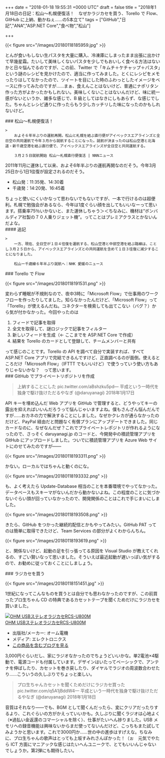 
+++
date = "2018-01-18 19:55:31 +0000 UTC"
draft = false
title = "2018年1月18日の日記：松山～札幌便復活！　なぜかラジカセを買う、Torello で Flow、GitHub に上納、動かねぇ……の5本立て"
tags = ["GitHub","日記","ANA","ASP.NET Core","食べ物","松山"]

+++


{{< figure src="/images/20180118185959.jpg"  >}}

とんが食いもしない生パスタを大量に購入、冷凍庫にしまったまま出張に出かけて早幾星霜。たいして美味しくないパスタを少しでもおいしく食べる方法はないかと日々悩んでるのですが、この前、Twitter で「キムチ＋ケチャップ＋パスタ」という謎のレシピを見かけたので、適当に作ってみました。とくにレシピをメモったりはしてなかったので、ツイートを目にした時のふわっとしたイメージをベースに作ってみたのですが……まぁ、食えんことはないけど、普通にナポリタン作った方がよかったかもしれない。美味しくないことはないんだけど、味に統一感がないというか、雑多な感じで、B 級としてはなきにしもあらず、な感じでした。ちゃんとレシピ通りに作ったらもう少しカッチリした味になったのかもしれないけど。

<div class="section">
    ### 松山～札幌便復活！
    
    >
        およそ６年半ぶりの運航再開。松山と札幌を結ぶ直行便がアイベックスエアラインズと全日空の共同運航で今年３月から就航することになった。就航が決まったのは松山空港と北海道・新千歳空港を結ぶ直行便で、アイベックスエアラインズが全日空と共同運航する。

        ３月２５日就航開始 松山〜札幌直行便復活 | NNNニュース
    
2011年11月に運休して以来、およそ6年半ぶりの運航再開なのだそう。今年3月25日から1日1往復が設定されるのだそう。

<ul>
<li>松山発：11:35発、14:30着</li>
<li>千歳発：14:20発、16:45着</li>
</ul>ちょっと使いにくいかなって思わないでもないですが、一本で行けるのは超便利。札幌で勉強会があるなら、今年は1度ぐらい顔を出してもいいなーって思います。搭乗率75％いかないと、また運休しちゃう＞＜ちなみに、機材は“ボンバルディア社製の７０人乗りジェット機”。ってことはプレミアクラスとかないんだよな。

<div class="section">
    #### 追記
    
    >
        一方、現在、全日空が１日４往復を運航する、松山空港と中部空港を結ぶ路線は、ことし３月２５日から、アイベックスエアラインズとの共同運航を含めて１日３往復に減少することになりました。

        松山ー千歳線６年半ぶり就航へ｜NHK 愛媛のニュース
    

</div>
</div>
<div class="section">
    ### Torello で Flow
    

{{< figure src="/images/20180118191531.png"  >}}

変わらず睡眠が不規則なので、夜中3時に「Microsoft Flow」で仕事用のワークフローを作ったりしてました。知らなかったんだけど、「Microsoft Flow」って「Torello」が使えるんだね。コネクターを検索しても出てこない（バグ？）から気が付かなかった。今回やったのは

<ol>
<li>フィードで記事を取得</li>
<li>全文を取得して、謎ロジックで記事をフィルター</li>
<li>新しいフィードを生成（← ここまでを ASP.NET Core で作成）</li>
<li>結果を Torello のカードとして登録して、チームメンバーと共有</li>
</ol>って感じのことです。Torello の API を調べて自分で実装すれば、すべて ASP.NET Core アプリで完結できるんですけど、正直調べるのが面倒。使えるところだけ「Microsoft Flow」（IFTTT でもいいけど）で使うっていう使い方もありじゃないかな？　って思います。

</div>
<div class="section">
    ### GitHub でプライベートリポジトリを作成
    

>上納することにした pic.twitter.com/aBshzku5pd— 平成という一時代を独身で駆け抜けただるやなぎ (@daruyanagi) 2018年1月17日<script async="" src="https://platform.twitter.com/widgets.js" charset="utf-8"></script>

API キーを埋め込んだ Web アプリを GitHub で管理すると、どうやってキーの露出を抑えればいいんだろうって悩んじゃいますよね。僕もさんざん悩んだんですが……おカネの力で解決することにしました。なぜかクレカが通らなかったのだけど、PayPal 経由だと問題なく有償プランにアップデートできました。同じカードなのに、なぜなんだぜ？これでプライベートレポジトリが作れるようになったので、さっそく daruyanagi.jp のコードと、今開発中の積読管理アプリを GitHub にアップロードしました。ついでに積読管理アプリを Azure Web サイトにのせてみたのですが――

{{< figure src="/images/20180118193311.png"  >}}

かない。ローカルではちゃんと動くのにな。

{{< figure src="/images/20180118193332.png"  >}}

も、よく考えたら Update-Database 相当のことを本番環境でやってなかった。データベースもスキーマがないんだから動かないよね。この程度のことに気づかないぐらい頭が回っていなかったので、開発関係のことはこれで手じまいにしました。

{{< figure src="/images/20180118193508.png"  >}}

きたら、GitHub をつかった継続的配信とかもやってみたい。GitHub PAT ってのは簡単に取得できたけど、Team Services の部分がよくわからんちん。

{{< figure src="/images/20180118193619.png"  >}}

と、関係ないけど、起動の足を引っ張ってる原因を Visual Studio が教えてくれるの、すごい賢いなって思いました。そういえば最近起動が遅いっぽい気がするので、お勧めに従っておくことにしましょう。

</div>
<div class="section">
    ### ラジカセを買う
    

{{< figure src="/images/20180118151451.jpg"  >}}

1世紀になってこんなものを買うとは自分でも思わなかったのですが、この前買ったプロ生ちゃん CD の特典であるカセットテープを聞くためだけにラジカセを買いました。<div class="hatena-asin-detail"><a href="http://www.amazon.co.jp/exec/obidos/ASIN/B00SAZ58PO/bestylesnet-22/"><img src="https://images-fe.ssl-images-amazon.com/images/I/51vBZ%2BQpY6L._SL160_.jpg" class="hatena-asin-detail-image" alt="OHM USBステレオラジカセRCS-U800M" title="OHM USBステレオラジカセRCS-U800M"/></a><div class="hatena-asin-detail-info"><a href="http://www.amazon.co.jp/exec/obidos/ASIN/B00SAZ58PO/bestylesnet-22/">OHM USBステレオラジカセRCS-U800M</a><ul><li><span class="hatena-asin-detail-label">出版社/メーカー:</span> オーム電機</li><li><span class="hatena-asin-detail-label">メディア:</span> エレクトロニクス</li><li><a href="http://d.hatena.ne.jp/asin/B00SAZ58PO/bestylesnet-22" target="_blank">この商品を含むブログを見る</a></li></ul></div><div class="hatena-asin-detail-foot"></div></div>3,000円ぐらいだし、家にラジオなかったのでちょうどいいかな。単2電池×4駆動で、電源コードも付属しています。デザインはいたってベーシックで、アンテナを伸ばしたり、カセットを巻き戻したり、ダイヤルでラジオの周波数合わせたり……こういうの久しぶりでちょっと楽しい。

>プロ生ちゃんカセットを聞くためだけにラジカセ買った pic.twitter.com/q5A1jBddW4— 平成という一時代を独身で駆け抜けただるやなぎ (@daruyanagi) 2018年1月18日<script async="" src="https://platform.twitter.com/widgets.js" charset="utf-8"></script>

音質はそれなり――でも、BGM として聞くんだったら、変にクリアだったりするより、これぐらいの方がかえっていいかも。久しぶりに聞くラジオは心地よく（※過払い金返還のコマーシャルを除く）、仕事がたいへん捗りました。USB メモリへの録音機能は興味ないからまだ使ってないんだけど、こっちもまた試してみようかと思います。これで3000円か……世の中の進歩はすげえな。ちなみに、プロ生ちゃんの歌声はとっても上坂すみれさんぽかった！（ぉ　元気でやたら ICT 方面にマニアックな感じはたいへんユニークで、とてもいいんじゃないでしょうか。第2弾にも期待したい。

</div>


